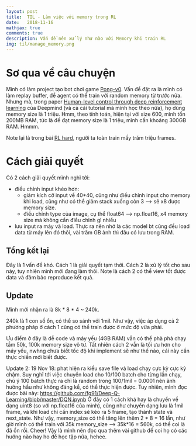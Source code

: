 ```yaml
---
layout: post
title:  TIL - Làm việc với memory trong RL
date:   2018-11-16
mathjax: true
comments: true
description: Vấn đề nên xử lý như nào với Memory khi train RL
img: til/manage_memory.png
---
```


# Sơ qua về câu chuyện

Mình có làm project tạo bot chơi game [Pong-v0](https://github.com/Tulip4attoo/rl/tree/master/f-class/pong-v0). Vấn đề đặt ra là mình có làm replay buffer, để agent có thể train với random memory từ trước nữa. Nhưng mà, trong paper [Human-level control through deep reinforcement learning](https://deepmind.com/research/publications/human-level-control-through-deep-reinforcement-learning/) của Deepmind (và cả cái tutorial mà mình học theo nữa), họ dùng memory size là 1 triệu. Hmm, theo tính toán, hiện tại với size 600, mình tốn 200MB RAM, tức là để đạt memory size là 1 triệu, mình cần khoảng 300GB RAM. Hmmm.

Note lại là trong bài [RL hard](https://tulip4attoo.github.io/blog/tir-rl-hard/), người ta toàn train mấy trăm triệu frames.

# Cách giải quyết

Có 2 cách giải quyết mình nghĩ tới:
+ điều chỉnh input khéo hơn:
    + giảm kích cỡ input về 40*40, cũng như điều chỉnh input cho memory khi load, cũng như có thể giảm stack xuống còn 3 --> sẽ x8 được memory size.
    + điều chỉnh type của image, cụ thể float64 --> np.float16, x4 memory size mà không cần điều chỉnh gì nhiều
+ lưu input ra máy và load. Thực ra nên nhớ là các model bt cũng đều load data từ máy lên đó thôi, vài trăm GB ảnh thì đâu có lưu trong RAM.


## Tổng kết lại

Đây là 1 vấn đề khó. Cách 1 là giải quyết tạm thời. Cách 2 là xử lý tốt cho sau này, tuy nhiên mình mới đang làm thôi. Note là cách 2 có thể view tốt được data và đảm bảo reproduce kết quả.

## Update

Mình mới nhận ra là 8k * 8 * 4 ~ 240k.

240k là 1 con số ổn, có thể so sánh với 1mil. Như vậy, việc áp dụng cả 2 phương pháp ở cách 1 cũng có thể train được ở mức độ vừa phải. 

Ưu điểm ở đây là dễ code và máy yếu (4GB RAM) vẫn có thể phà phà chạy tầm 50k, 100k memory size vô tư. Tất nhiên cách 2 vẫn là tối ưu hơn cho máy yếu, nwhng chưa biết tốc độ khi implement sẽ như thế nào, cái này cần thực chiến mới biết được.

Update 2: 19 Nov 18: phat hiện ra kiểu save file và load chạy cực kỳ cực kỳ chậm. Suy nghĩ tới việc chuyển load cho 10/100 batch cho từng lần chạy, chú ý 100 batch thực ra chỉ là random trong 100/1mil = 0.0001 nên ảnh hưởng hầu như không đáng kể, có thể thực hiện được. Tuy nhiên, mình đọc được bài này: https://github.com/fg91/Deep-Q-Learning/blob/master/DQN.ipynb Ở đây có 1 cách khá hay là chuyển về dạng uint8 (so với np.float16 của mình), cũng như chuyển dạng lưu là 1mil frame, và khi load chỉ cần index sẽ kéo ra 5 frame, tạo thành state và next_state. Như vậy, memory_size có thể tăng lên thêm 2 * 8 = 16 lần, như giờ mình có thể train với 35k memory_size --> 35k*16 = 560k, có thể coi là đã ổn rồi. Cheer! Vậy là mình nên đọc qua thêm vài github để coi họ có các hướng nào hay ho để học tập nữa, hehee.